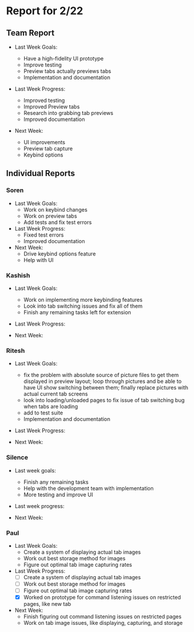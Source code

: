 # Report for 2/22

## Team Report

- Last Week Goals:
  - Have a high-fidelity UI prototype
  - Improve testing
  - Preview tabs actually previews tabs
  - Implementation and documentation

- Last Week Progress:
  - Improved testing
  - Improved Preview tabs
  - Research into grabbing tab previews
  - Improved documentation
  
- Next Week:
  - UI improvements
  - Preview tab capture
  - Keybind options

## Individual Reports

### Soren

- Last Week Goals:
  - Work on keybind changes
  - Work on preview tabs
  - Add tests and fix test errors
- Last Week Progress:
  - Fixed test errors
  - Improved documentation
- Next Week:
  - Drive keybind options feature
  - Help with UI

### Kashish

- Last Week Goals:
  - Work on implementing more keybinding features 
  - Look into tab switching issues and fix all of them
  - Finish any remaining tasks left for extension
- Last Week Progress:

- Next Week:

### Ritesh

- Last Week Goals:
  - fix the problem with absolute source of picture files to get them displayed in preview layout; loop through pictures and be able to have UI show switching between them; finally replace pictures with actual current tab screens
  - look into loading/unloaded pages to fix issue of tab switching bug when tabs are loading
  - add to test suite
  - Implementation and documentation
- Last Week Progress:

- Next Week:

### Silence

- Last week goals:
  - Finish any remaining tasks
  - Help with the development team with implementation
  - More testing and improve UI
- Last week progress:

- Next Week:

### Paul

- Last Week Goals:
  - Create a system of displaying actual tab images
  - Work out best storage method for images
  - Figure out optimal tab image capturing rates
- Last Week Progress:
  - [ ] Create a system of displaying actual tab images
  - [ ] Work out best storage method for images
  - [ ] Figure out optimal tab image capturing rates
  - [X] Worked on prototype for command listening issues on restricted pages, like new tab
- Next Week:
  - Finish figuring out command listening issues on restricted pages
  - Work on tab image issues, like displaying, capturing, and storage
